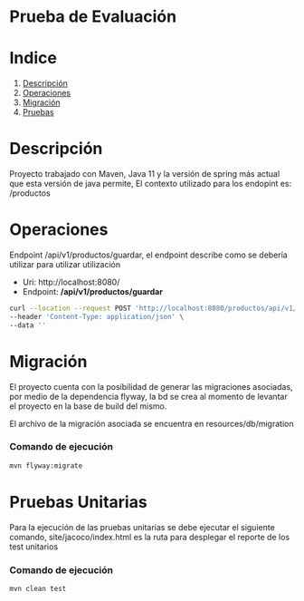 # Prueba de Evaluación

# Indice
1. [Descripción](#Descripción)
2. [Operaciones](#Operaciones)
3. [Migración](#Migración)
4. [Pruebas](#Pruebas)

# Descripción
Proyecto trabajado con Maven, Java 11 y la versión de spring más actual que esta versión de java permite, 
El contexto utilizado para los endopint es: /productos 

# Operaciones 
Endpoint /api/v1/productos/guardar, el endpoint describe como se debería utilizar para utilizar utilización
- Uri: http://localhost:8080/
- Endpoint: **/api/v1/productos/guardar**

```bash
curl --location --request POST 'http://localhost:8080/productos/api/v1/productos/guardar' \
--header 'Content-Type: application/json' \
--data ''
```

# Migración

El proyecto cuenta con la posibilidad de generar las migraciones asociadas, por medio de la dependencia flyway, la bd
se crea al momento de levantar el proyecto en la base de build del mismo.

El archivo de la migración asociada se encuentra en resources/db/migration

###  Comando de ejecución
```bash
mvn flyway:migrate
```

# Pruebas Unitarias

Para la ejecución de las pruebas unitarias se debe ejecutar el siguiente comando, site/jacoco/index.html es la ruta para
desplegar el reporte de los test unitarios

###  Comando de ejecución
```bash
mvn clean test
```